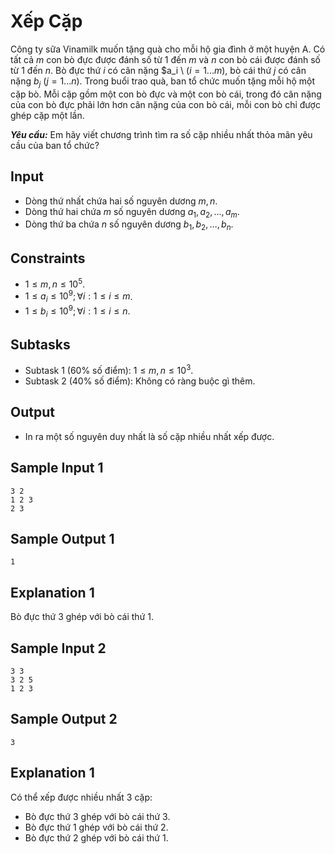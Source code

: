 # Xếp Cặp

Công ty sữa Vinamilk muốn tặng quà cho mỗi hộ gia đình ở một huyện A. Có tất cả $m$ con bò đực được đánh số từ $1$ đến $m$ và $n$ con bò cái được đánh số từ $1$ đến $n$. Bò đực thứ $i$ có cân nặng $a_i \ $(i = 1...m)$, bò cái thứ $j$ có cân nặng $b_j \ (j = 1...n)$. Trong buổi trao quà, ban tổ chức muốn tặng mỗi hộ một cặp bò. Mỗi cặp gồm một con bò đực và một con bò cái, trong đó cân nặng của con bò đực phải lớn hơn cân nặng của con bò cái, mỗi con bò chỉ được ghép cặp một lần. 

***Yêu cầu:*** Em hãy viết chương trình tìm ra số cặp nhiều nhất thỏa mãn yêu cầu của ban tổ chức?

## Input

- Dòng thứ nhất chứa hai số nguyên dương $m,n$.
- Dòng thứ hai chứa $m$ số nguyên dương $a_1,a_2,…,a_m$.
- Dòng thứ ba chứa $n$ số nguyên dương $b_1,b_2,…,b_n$.

## Constraints

- $1 \le m, n \le 10^5$.
- $1 \le a_i \le 10^9; \forall i: 1 \le i \le m$.
- $1 \le b_i \le 10^9; \forall i: 1 \le i \le n$.

## Subtasks

- Subtask $1$ ($60\%$ số điểm): $1 \le m, n \le 10^3$.
- Subtask $2$ ($40\%$ số điểm): Không có ràng buộc gì thêm.

## Output

- In ra một số nguyên duy nhất là số cặp nhiều nhất xếp được.


## Sample Input 1

```
3 2
1 2 3
2 3
```

## Sample Output 1

```
1
```
## Explanation 1

Bò đực thứ $3$ ghép với bò cái thứ $1$.

## Sample Input 2

```
3 3
3 2 5
1 2 3
```

## Sample Output 2

```
3
```
## Explanation 1

Có thể xếp được nhiều nhất $3$ cặp:
- Bò đực thứ $3$ ghép với bò cái thứ $3$.
- Bò đực thứ $1$ ghép với bò cái thứ $2$.
- Bò đực thứ $2$ ghép với bò cái thứ $1$.